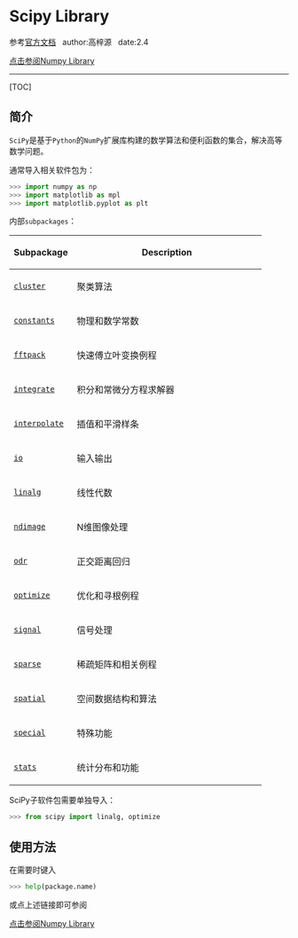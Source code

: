 # Scipy Library

参考[官方文档](https://docs.scipy.org/doc/scipy/reference/tutorial)&nbsp;&nbsp;&nbsp;author:高梓源&nbsp;&nbsp;&nbsp;date:2.4

[点击参阅Numpy Library](numpy.html)

---

[TOC]

## 简介

`SciPy`是基于`Python`的`NumPy`扩展库构建的数学算法和便利函数的集合，解决高等数学问题。

通常导入相关软件包为：

```python
>>> import numpy as np
>>> import matplotlib as mpl
>>> import matplotlib.pyplot as plt
```

内部`subpackages`：

<table class="docutils align-default">
<colgroup>
<col style="width: 25%;" />
<col style="width: 75%;" />
</colgroup>
<thead>
<tr class="row-odd"><th class="head"><p>Subpackage</p></th>
<th class="head"><p>Description</p></th>
</tr>
</thead>
<tbody>
<tr class="row-even"><td><p><a class="reference internal" href="../cluster.html#module-scipy.cluster" title="scipy.cluster"><code class="xref py py-obj docutils literal notranslate"><span class="pre">cluster</span></code></a></p></td>
<td><p>聚类算法</p></td>
</tr>
<tr class="row-odd"><td><p><a class="reference internal" href="../constants.html#module-scipy.constants" title="scipy.constants"><code class="xref py py-obj docutils literal notranslate"><span class="pre">constants</span></code></a></p></td>
<td><p>物理和数学常数</p></td>
</tr>
<tr class="row-even"><td><p><a class="reference internal" href="../fftpack.html#module-scipy.fftpack" title="scipy.fftpack"><code class="xref py py-obj docutils literal notranslate"><span class="pre">fftpack</span></code></a></p></td>
<td><p>快速傅立叶变换例程</p></td>
</tr>
<tr class="row-odd"><td><p><a class="reference internal" href="../integrate.html#module-scipy.integrate" title="scipy.integrate"><code class="xref py py-obj docutils literal notranslate"><span class="pre">integrate</span></code></a></p></td>
<td><p>积分和常微分方程求解器</p></td>
</tr>
<tr class="row-even"><td><p><a class="reference internal" href="../interpolate.html#module-scipy.interpolate" title="scipy.interpolate"><code class="xref py py-obj docutils literal notranslate"><span class="pre">interpolate</span></code></a></p></td>
<td><p>插值和平滑样条</p></td>
</tr>
<tr class="row-odd"><td><p><a class="reference internal" href="../io.html#module-scipy.io" title="scipy.io"><code class="xref py py-obj docutils literal notranslate"><span class="pre">io</span></code></a></p></td>
<td><p>输入输出</p></td>
</tr>
<tr class="row-even"><td><p><a class="reference internal" href="../linalg.html#module-scipy.linalg" title="scipy.linalg"><code class="xref py py-obj docutils literal notranslate"><span class="pre">linalg</span></code></a></p></td>
<td><p>线性代数</p></td>
</tr>
<tr class="row-odd"><td><p><a class="reference internal" href="../ndimage.html#module-scipy.ndimage" title="scipy.ndimage"><code class="xref py py-obj docutils literal notranslate"><span class="pre">ndimage</span></code></a></p></td>
<td><p>N维图像处理</p></td>
</tr>
<tr class="row-even"><td><p><a class="reference internal" href="../odr.html#module-scipy.odr" title="scipy.odr"><code class="xref py py-obj docutils literal notranslate"><span class="pre">odr</span></code></a></p></td>
<td><p>正交距离回归</p></td>
</tr>
<tr class="row-odd"><td><p><a class="reference internal" href="../optimize.html#module-scipy.optimize" title="scipy.optimize"><code class="xref py py-obj docutils literal notranslate"><span class="pre">optimize</span></code></a></p></td>
<td><p>优化和寻根例程</p></td>
</tr>
<tr class="row-even"><td><p><a class="reference internal" href="../signal.html#module-scipy.signal" title="scipy.signal"><code class="xref py py-obj docutils literal notranslate"><span class="pre">signal</span></code></a></p></td>
<td><p>信号处理</p></td>
</tr>
<tr class="row-odd"><td><p><a class="reference internal" href="../sparse.html#module-scipy.sparse" title="scipy.sparse"><code class="xref py py-obj docutils literal notranslate"><span class="pre">sparse</span></code></a></p></td>
<td><p>稀疏矩阵和相关例程</p></td>
</tr>
<tr class="row-even"><td><p><a class="reference internal" href="../spatial.html#module-scipy.spatial" title="scipy.spatial"><code class="xref py py-obj docutils literal notranslate"><span class="pre">spatial</span></code></a></p></td>
<td><p>空间数据结构和算法</p></td>
</tr>
<tr class="row-odd"><td><p><a class="reference internal" href="../special.html#module-scipy.special" title="scipy.special"><code class="xref py py-obj docutils literal notranslate"><span class="pre">special</span></code></a></p></td>
<td><p>特殊功能</p></td>
</tr>
<tr class="row-even"><td><p><a class="reference internal" href="../stats.html#module-scipy.stats" title="scipy.stats"><code class="xref py py-obj docutils literal notranslate"><span class="pre">stats</span></code></a></p></td>
<td><p>统计分布和功能</p></td>
</tr>
</tbody>
</table>

SciPy子软件包需要单独导入：

```python
>>> from scipy import linalg, optimize
```

## 使用方法

在需要时键入

```python
>>> help(package.name)
```

或点上述链接即可参阅

[点击参阅Numpy Library](numpy.html)